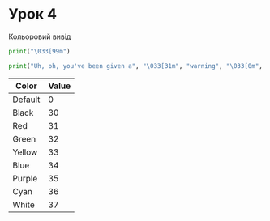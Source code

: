 # Урок 4

Кольоровий вивід

```py
print("\033[99m")

print("Uh, oh, you've been given a", "\033[31m", "warning", "\033[0m", "for being a bad, bad person.")

```

Color	|Value|
------|-----|
Default	|0|
Black	|30|
Red	|31|
Green	|32|
Yellow	|33|
Blue	|34|
Purple	|35|
Cyan	|36|
White	|37|